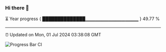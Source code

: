 ### Hi there 👋

⏳ Year progress { ██████████████▁▁▁▁▁▁▁▁▁▁▁▁▁▁▁▁ } 49.77 %

---

⏰ Updated on Mon, 01 Jul 2024 03:38:08 GMT

![Progress Bar CI](https://github.com/IshwaranRudhara/GIT-ACTION/workflows/Progress%20Bar%20CI/badge.svg)
